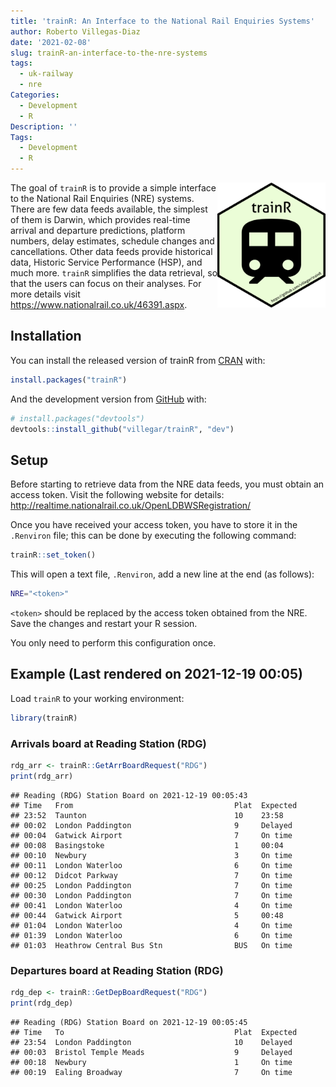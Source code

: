 ```yaml
---
title: 'trainR: An Interface to the National Rail Enquiries Systems'
author: Roberto Villegas-Diaz
date: '2021-02-08'
slug: trainR-an-interface-to-the-nre-systems
tags:
  - uk-railway
  - nre
Categories:
  - Development
  - R
Description: ''
Tags:
  - Development
  - R
---
```


<img src="https://raw.githubusercontent.com/villegar/trainR/main/inst/images/logo.png" alt="logo" align="right" height=200px/>

The goal of `trainR` is to provide a simple interface to the 
National Rail Enquiries (NRE) systems. There are few data feeds 
available, the simplest of them is Darwin, which provides real-time 
arrival and departure predictions, platform numbers, delay estimates, 
schedule changes and cancellations. Other data feeds provide historical 
data, Historic Service Performance (HSP), and much more. `trainR` 
simplifies the data retrieval, so that the users can focus on their 
analyses. For more details visit 
https://www.nationalrail.co.uk/46391.aspx.

## Installation

You can install the released version of trainR from [CRAN](https://CRAN.R-project.org) with:

``` r
install.packages("trainR")
```

And the development version from [GitHub](https://github.com/) with:

``` r
# install.packages("devtools")
devtools::install_github("villegar/trainR", "dev")
```

## Setup
Before starting to retrieve data from the NRE data feeds, you must obtain an access token. 
Visit the following website for details: http://realtime.nationalrail.co.uk/OpenLDBWSRegistration/

Once you have received your access token, you have to store it in the `.Renviron` file; this can be 
done by executing the following command:


```r
trainR::set_token()
```

This will open a text file, `.Renviron`, add a new line at the end (as follows):

```bash
NRE="<token>"
```

`<token>` should be replaced by the access token obtained from the NRE. Save the changes and restart 
your R session.

You only need to perform this configuration once.

## Example (Last rendered on 2021-12-19 00:05)

Load `trainR` to your working environment:

```r
library(trainR)
```

### Arrivals board at Reading Station (RDG)


```r
rdg_arr <- trainR::GetArrBoardRequest("RDG")
print(rdg_arr)
```

```
## Reading (RDG) Station Board on 2021-12-19 00:05:43
## Time   From                                    Plat  Expected
## 23:52  Taunton                                 10    23:58
## 00:02  London Paddington                       9     Delayed
## 00:04  Gatwick Airport                         7     On time
## 00:08  Basingstoke                             1     00:04
## 00:10  Newbury                                 3     On time
## 00:11  London Waterloo                         6     On time
## 00:12  Didcot Parkway                          7     On time
## 00:25  London Paddington                       7     On time
## 00:30  London Paddington                       7     On time
## 00:41  London Waterloo                         4     On time
## 00:44  Gatwick Airport                         5     00:48
## 01:04  London Waterloo                         4     On time
## 01:39  London Waterloo                         6     On time
## 01:03  Heathrow Central Bus Stn                BUS   On time
```

### Departures board at Reading Station (RDG)


```r
rdg_dep <- trainR::GetDepBoardRequest("RDG")
print(rdg_dep)
```

```
## Reading (RDG) Station Board on 2021-12-19 00:05:45
## Time   To                                      Plat  Expected
## 23:54  London Paddington                       10    Delayed
## 00:03  Bristol Temple Meads                    9     Delayed
## 00:18  Newbury                                 1     On time
## 00:19  Ealing Broadway                         7     On time
```

